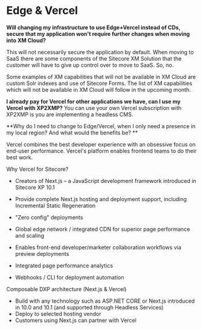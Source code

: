 
# Edge &amp; Vercel

**Will changing my infrastructure to use Edge+Vercel instead of CDs, secure that my application won&#39;t require further changes when moving into XM Cloud?**

This will not necessarily secure the application by default. When moving to SaaS there are some components of the Sitecore XM Solution that the customer will have to give up control over to move to SaaS. So, no.

Some examples of XM capabilities that will not be available in XM Cloud are custom Solr indexes and use of Sitecore Forms. The list of XM capabilities which will not be available in XM Cloud will follow in the upcoming month.

**I already pay for Vercel for other applications we have, can I use my Vercel with XP2XMP?**
 You can use your own Vercel subscription with XP2XMP is you are implementing a headless CMS.

**Why do I need to change to Edge/Vercel, when I only need a presence in my local region? And what would the benefits be? **

Vercel combines the best developer experience with an obsessive focus on end-user performance. Vercel&#39;s platform enables frontend teams to do their best work.

Why Vercel for Sitecore?

- Creators of Next.js – a JavaScript development framework introduced in Sitecore XP 10.1
- Provide complete Next.js hosting and deployment support, including Incremental Static Regeneration

- &quot;Zero config&quot; deployments
- Global edge network / integrated CDN for superior page performance and scaling
- Enables front-end developer/marketer collaboration workflows via preview deployments
- Integrated page performance analytics
- Webhooks / CLI for deployment automation

Composable DXP architecture (Next.js &amp; Vercel)

- Build with any technology such as ASP.NET CORE or Next.js introduced in 10.0 and 10.1 (and supported through Headless Services)
- Deploy to selected hosting vendor
- Customers using Next.js can partner with Vercel
